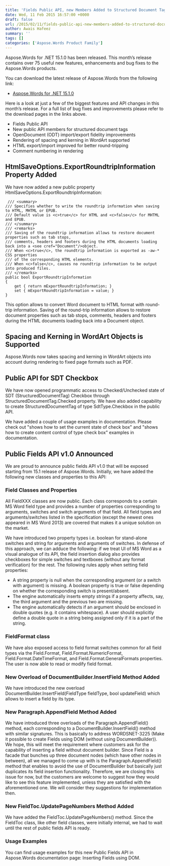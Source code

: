 ```yaml
---
title: 'Fields Public API, new Members Added to Structured Document Tags, OpenDocument and HTML Import Export Fidelity Improvements in Aspose.Words 15.1.0'
date: Wed, 11 Feb 2015 16:57:00 +0000
draft: false
url: /2015/02/11/fields-public-api-new-members-added-to-structured-document-tags-opendocument-and-html-import-export-fidelity-improvements-in-aspose.words-15.1.0/
author: Awais Hafeez
summary: ''
tags: []
categories: ['Aspose.Words Product Family']
---
```


[](http://www.aspose.com/.net/word-component.aspx)Aspose.Words for .NET 15.1.0 has been released. This month’s release contains over 75 useful new features, enhancements and bug fixes to the Aspose.Words products.

You can download the latest release of Aspose.Words from the following link:

*   [Aspose.Words for .NET 15.1.0][1]

Here is a look at just a few of the biggest features and API changes in this month’s release. For a full list of bug fixes and improvements please refer to the download pages in the links above.

*   Fields Public API
*   New public API members for structured document tags
*   OpenDocument (ODT) import/export fidelity improvements
*   Rendering of spacing and kerning in WordArt supported
*   HTML export/import improved for better round-tripping
*   Comment numbering in rendering

## HtmlSaveOptions.ExportRoundtripInformation Property Added

We have now added a new public property HtmlSaveOptions.ExportRoundtripInformation:

```
 /// <summary>
/// Specifies whether to write the roundtrip information when saving to HTML, MHTML or EPUB.
/// Default value is <c>true</c> for HTML and <c>false</c> for MHTML and EPUB.
/// </summary>
/// <remarks>
/// Saving of the roundtrip information allows to restore document properties such as tab stops,
/// comments, headers and footers during the HTML documents loading back into a <see cref="Document"/>object.
/// When <c>true</c>, the roundtrip information is exported as -aw-* CSS properties
/// of the corresponding HTML elements.
/// When <c>false</c>, causes no roundtrip information to be output into produced files.
/// </remarks>
public bool ExportRoundtripInformation
{
    get { return mExportRoundtripInformation; }
    set { mExportRoundtripInformation = value; }
} 
```

This option allows to convert Word document to HTML format with round-trip information. Saving of the round-trip information allows to restore document properties such as tab stops, comments, headers and footers during the HTML documents loading back into a Document object.

## Spacing and Kerning in WordArt Objects is Supported

Aspose.Words now takes spacing and kerning in WordArt objects into account during rendering to fixed page formats such as PDF.

## Public API for SDT Checkbox

We have now opened programmatic access to Checked/Unchecked state of SDT (StructuredDocumentTag) Checkbox through StructuredDocumentTag.Checked property. We have also added capability to create StructuredDocumentTag of type SdtType.Checkbox in the public API.

We have added a couple of usage examples in documentation. Please check out "shows how to set the current state of check box" and "shows how to create content control of type check box" examples in documentation.

## Public Fields API v1.0 Announced

We are proud to announce public fields API v1.0 that will be exposed starting from 15.1 release of Aspose.Words. Initially, we have added the following new classes and properties to this API:

### Field Classes and Properties

All FieldXXX classes are now public. Each class corresponds to a certain MS Word field type and provides a number of properties corresponding to arguments, switches and switch arguments of that field. All field types and arguments/switches listed in the specification (except the newest ones appeared in MS Word 2013) are covered that makes it a unique solution on the market.

We have introduced two property types i.e. boolean for stand-alone switches and string for arguments and arguments of switches. In defense of this approach, we can adduce the following: if we treat UI of MS Word as a visual analogue of its API, the field insertion dialog also provides checkboxes for simple switches and textboxes (without any format verification) for the rest. The following rules apply when setting field properties:

*   A string property is null when the corresponding argument (or a switch with argument) is missing. A boolean property is true or false depending on whether the corresponding switch is present/absent.
*   The engine automatically inserts empty strings if a property affects, say, the third argument and the previous two are missing.
*   The engine automatically detects if an argument should be enclosed in double quotes (e.g. it contains whitespace). A user should explicitly define a double quote in a string being assigned only if it is a part of the string.

### FieldFormat class

We have also exposed access to field format switches common for all field types via the Field.Format, Field.Format.NumericFormat, Field.Format.DateTimeFormat, and Field.Format.GeneralFormats properties. The user is now able to read or modify field format.

### New Overload of DocumentBuilder.InsertField Method Added

We have introduced the new overload DocumentBuilder.InsertField(FieldType fieldType, bool updateField) which allows to insert a field by its type.

### New Paragraph.AppendField Method Added

We have introduced three overloads of the Paragraph.AppendField() method, each corresponding to a DocumentBuilder.InsertField() method with similar signatures. This is basically to address WORDSNET-3225 (Make it possible to create Fields using DOM (without using DocumentBuilder)). We hope, this will meet the requirement where customers ask for the capability of inserting a field without document builder. Since Field is a facade that bunches up three document nodes (which have other nodes in between), all we managed to come up with is the Paragraph.AppendField() method that enables to avoid the use of DocumentBuilder but basically just duplicates its field insertion functionality. Therefore, we are closing this issue for now, but the customers are welcome to suggest how they would like to see this feature implemented, unless they are satisfied with the aforementioned one. We will consider they suggestions for implementation then.

### New FieldToc.UpdatePageNumbers Method Added

We have added the FieldToc.UpdatePageNumbers() method. Since the FieldToc class, like other field classes, were initially internal, we had to wait until the rest of public fields API is ready.

### Usage Examples

You can find usage examples for this new Public Fields API in Aspose.Words documentation page: Inserting Fields using DOM.




[1]: http://www.aspose.com/community/files/51/.net-components/aspose.words-for-.net/category1188.aspx





